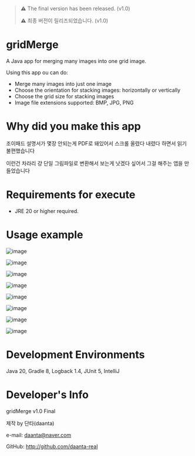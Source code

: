
> ⚠️ The final version has been released. (v1.0)
>
> ⚠️ 최종 버전이 릴리즈되었습니다. (v1.0)


# gridMerge
A Java app for merging many images into one grid image.

Using this app ou can do:

- Merge many images into just one image
- Choose the orientation for stacking images: horizontally or vertically
- Choose the grid size for stacking images
- Image file extensions supported: BMP, JPG, PNG

# Why did you make this app

조이패드 설명서가 몇장 안되는게 PDF로 돼있어서 스크롤 올렸다 내렸다 하면서 읽기 불편했습니다

이런건 차라리 걍 단일 그림파일로 변환해서 보는게 낫겠다 싶어서 그걸 해주는 앱을 만들었습니다

# Requirements for execute

- JRE 20 or higher required.

# Usage example

![image](https://github.com/daanta-real/gridMerge/assets/84055731/c0321975-c8db-4a5d-b1fe-c9ce57b97cf4)

![image](https://github.com/daanta-real/gridMerge/assets/84055731/1161ccf4-ab57-4db8-8598-ed48c00ac8b2)

![image](https://github.com/daanta-real/gridMerge/assets/84055731/270b10d0-06b9-4930-9426-02afa50281ca)

![image](https://github.com/daanta-real/gridMerge/assets/84055731/cbd8dc4d-a5aa-481d-86f4-e4f21e9b3d61)

![image](https://github.com/daanta-real/gridMerge/assets/84055731/8a138e85-fbbf-49fc-982e-b2fdbb693750)

![image](https://github.com/daanta-real/gridMerge/assets/84055731/1ba8b3f6-9115-41ac-8a83-eeb15f230df8)

![image](https://github.com/daanta-real/gridMerge/assets/84055731/3c65df06-e1f2-438b-b4c9-fd639fb1a5b4)

![image](https://github.com/daanta-real/gridMerge/assets/84055731/8e9df3a5-bc63-46b0-99b8-53770b79239e)


# Development Environments

Java 20, Gradle 8, Logback 1.4, JUnit 5, IntelliJ

# Developer's Info

gridMerge v1.0 Final

제작 by 단타(daanta)

e-mail: daanta@naver.com

GitHub: http://github.com/daanta-real


